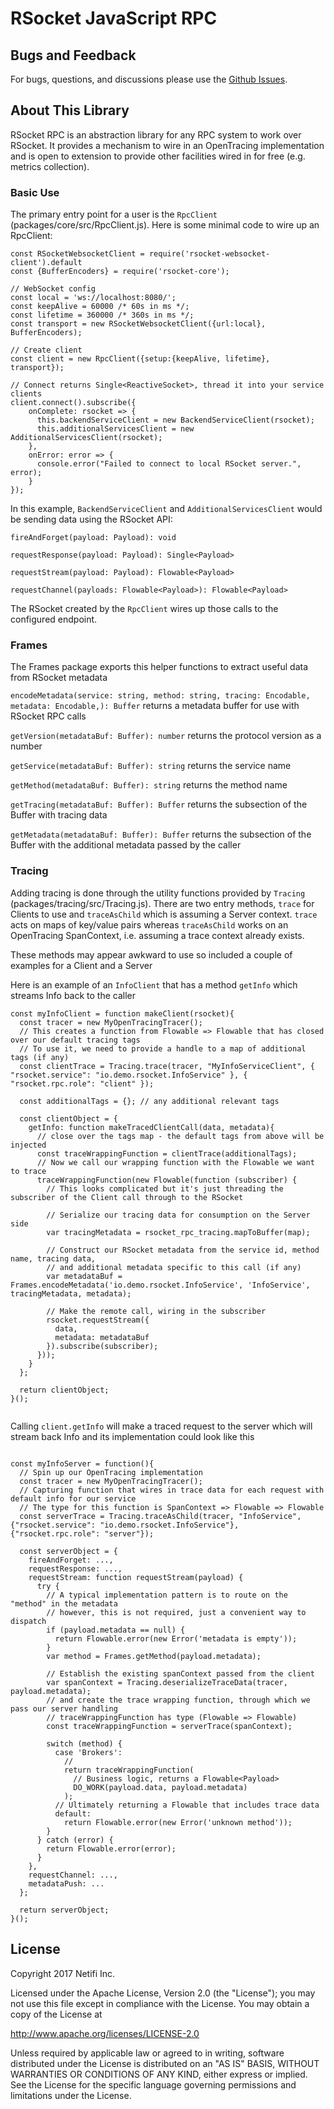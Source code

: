 # RSocket JavaScript RPC

## Bugs and Feedback

For bugs, questions, and discussions please use the [Github Issues](https://github.com/netifi/rsocket-js-rpc/issues).

## About This Library

RSocket RPC is an abstraction library for any RPC system to work over RSocket. It provides a mechanism to wire in an OpenTracing implementation and is open to extension to provide other facilities wired in for free (e.g. metrics collection).

### Basic Use
The primary entry point for a user is the `RpcClient` (packages/core/src/RpcClient.js). Here is some minimal code to wire up an RpcClient:

```angular2html
const RSocketWebsocketClient = require('rsocket-websocket-client').default
const {BufferEncoders} = require('rsocket-core');

// WebSocket config
const local = 'ws://localhost:8080/';
const keepAlive = 60000 /* 60s in ms */;
const lifetime = 360000 /* 360s in ms */;
const transport = new RSocketWebsocketClient({url:local}, BufferEncoders);

// Create client
const client = new RpcClient({setup:{keepAlive, lifetime}, transport});

// Connect returns Single<ReactiveSocket>, thread it into your service clients
client.connect().subscribe({
    onComplete: rsocket => {
      this.backendServiceClient = new BackendServiceClient(rsocket);
      this.additionalServicesClient = new AdditionalServicesClient(rsocket);
    },
    onError: error => {
      console.error("Failed to connect to local RSocket server.", error);
    }
});
```

In this example, `BackendServiceClient` and `AdditionalServicesClient` would be sending data using the RSocket API:

`fireAndForget(payload: Payload): void`

`requestResponse(payload: Payload): Single<Payload>`

`requestStream(payload: Payload): Flowable<Payload>`

`requestChannel(payloads: Flowable<Payload>): Flowable<Payload>`

The RSocket created by the `RpcClient` wires up those calls to the configured endpoint.

### Frames

The Frames package exports this helper functions to extract useful data from RSocket metadata

`encodeMetadata(service: string, method: string, tracing: Encodable, metadata: Encodable,): Buffer` returns a metadata buffer for use with RSocket RPC calls

`getVersion(metadataBuf: Buffer): number` returns the protocol version as a number 

`getService(metadataBuf: Buffer): string` returns the service name

`getMethod(metadataBuf: Buffer): string` returns the method name 

`getTracing(metadataBuf: Buffer): Buffer` returns the subsection of the Buffer with tracing data

`getMetadata(metadataBuf: Buffer): Buffer` returns the subsection of the Buffer with the additional metadata passed by the caller

### Tracing

Adding tracing is done through the utility functions provided by `Tracing` (packages/tracing/src/Tracing.js). There are two entry methods, `trace` for Clients to use and `traceAsChild` which is assuming a Server context. `trace` acts on maps of key/value pairs whereas `traceAsChild` works on an OpenTracing SpanContext, i.e. assuming a trace context already exists.

These methods may appear awkward to use so included a couple of examples for a Client and a Server

Here is an example of an `InfoClient` that has a method `getInfo` which streams Info back to the caller

```angular2html
const myInfoClient = function makeClient(rsocket){
  const tracer = new MyOpenTracingTracer();
  // This creates a function from Flowable => Flowable that has closed over our default tracing tags
  // To use it, we need to provide a handle to a map of additional tags (if any) 
  const clientTrace = Tracing.trace(tracer, "MyInfoServiceClient", { "rsocket.service": "io.demo.rsocket.InfoService" }, { "rsocket.rpc.role": "client" });

  const additionalTags = {}; // any additional relevant tags

  const clientObject = {
    getInfo: function makeTracedClientCall(data, metadata){
      // close over the tags map - the default tags from above will be injected
      const traceWrappingFunction = clientTrace(additionalTags);
      // Now we call our wrapping function with the Flowable we want to trace
      traceWrappingFunction(new Flowable(function (subscriber) {
        // This looks complicated but it's just threading the subscriber of the Client call through to the RSocket

        // Serialize our tracing data for consumption on the Server side
        var tracingMetadata = rsocket_rpc_tracing.mapToBuffer(map);

        // Construct our RSocket metadata from the service id, method name, tracing data,
        // and additional metadata specific to this call (if any)
        var metadataBuf = Frames.encodeMetadata('io.demo.rsocket.InfoService', 'InfoService', tracingMetadata, metadata);

        // Make the remote call, wiring in the subscriber
        rsocket.requestStream({
          data,
          metadata: metadataBuf
        }).subscribe(subscriber);
      }));
    } 
  };
  
  return clientObject;
}();
 
```

Calling `client.getInfo` will make a traced request to the server which will stream back Info and its implementation could look like this

```angular2html

const myInfoServer = function(){
  // Spin up our OpenTracing implementation
  const tracer = new MyOpenTracingTracer();
  // Capturing function that wires in trace data for each request with default info for our service
  // The type for this function is SpanContext => Flowable => Flowable
  const serverTrace = Tracing.traceAsChild(tracer, "InfoService", {"rsocket.service": "io.demo.rsocket.InfoService"}, {"rsocket.rpc.role": "server"});

  const serverObject = {
    fireAndForget: ...,
    requestResponse: ...,
    requestStream: function requestStream(payload) {
      try {
        // A typical implementation pattern is to route on the "method" in the metadata
        // however, this is not required, just a convenient way to dispatch
        if (payload.metadata == null) {
          return Flowable.error(new Error('metadata is empty'));
        }
        var method = Frames.getMethod(payload.metadata);

        // Establish the existing spanContext passed from the client
        var spanContext = Tracing.deserializeTraceData(tracer, payload.metadata);
        // and create the trace wrapping function, through which we pass our server handling
        // traceWrappingFunction has type (Flowable => Flowable)
        const traceWrappingFunction = serverTrace(spanContext);

        switch (method) {
          case 'Brokers':
            // 
            return traceWrappingFunction(
              // Business logic, returns a Flowable<Payload>
              DO_WORK(payload.data, payload.metadata)
            );
          // Ultimately returning a Flowable that includes trace data
          default:
            return Flowable.error(new Error('unknown method'));
        }
      } catch (error) {
        return Flowable.error(error);
      }
    },
    requestChannel: ...,
    metadataPush: ...
  };

  return serverObject;
}();
```



## License
Copyright 2017 Netifi Inc.

Licensed under the Apache License, Version 2.0 (the "License"); you may not use this file except in compliance with the License. You may obtain a copy of the License at

http://www.apache.org/licenses/LICENSE-2.0

Unless required by applicable law or agreed to in writing, software distributed under the License is distributed on an "AS IS" BASIS, WITHOUT WARRANTIES OR CONDITIONS OF ANY KIND, either express or implied. See the License for the specific language governing permissions and limitations under the License.
